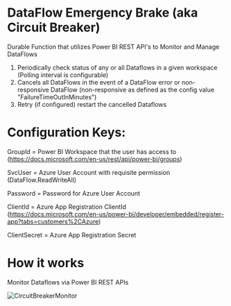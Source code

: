 # DataFlow Emergency Brake (aka Circuit Breaker)
Durable Function that utilizes Power BI REST API's to Monitor and Manage DataFlows

1) Periodically check status of any or all Dataflows in a given workspace (Polling interval is configurable)
2) Cancels all DataFlows in the event of a DataFlow error or non-responsive DataFlow (non-responsive as defined as the config value "FailureTimeOutInMinutes")
3) Retry (if configured) restart the cancelled Dataflows


# Configuration Keys:

GroupId = Power BI Workspace that the user has access to 
(https://docs.microsoft.com/en-us/rest/api/power-bi/groups)

SvcUser = Azure User Account with requisite permission (DataFlow.ReadWriteAll)

Password = Password for Azure User Account

ClientId = Azure App Registration ClientId  
(https://docs.microsoft.com/en-us/power-bi/developer/embedded/register-app?tabs=customers%2CAzure)

ClientSecret = Azure App Registration Secret

# How it works

Monitor Dataflows via Power BI REST APIs

![CircuitBreakerMonitor](https://user-images.githubusercontent.com/84995595/176929712-0d4d446b-c079-4c18-a8c3-fcf972f263f5.png)

